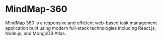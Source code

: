 # MindMap-360
MindMap 360 is a responsive and efficient web-based task management application built using modern  full-stack technologies including React.js, Node.js, and MongoDB Atlas.
